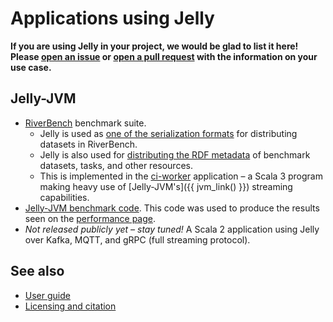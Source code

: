 # Applications using Jelly

**If you are using Jelly in your project, we would be glad to list it here! Please [open an issue](https://github.com/Jelly-RDF/jelly-rdf.github.io/issues/new/choose) or [open a pull request](https://github.com/Jelly-RDF/jelly-rdf.github.io/edit/main/docs/use-cases.md) with the information on your use case.**

## Jelly-JVM

- [RiverBench](https://w3id.org/riverbench) benchmark suite.
    - Jelly is used as [one of the serialization formats](https://w3id.org/riverbench/v/dev/documentation/dataset-release-format) for distributing datasets in RiverBench.
    - Jelly is also used for [distributing the RDF metadata](https://w3id.org/riverbench/v/dev/documentation/metadata) of benchmark datasets, tasks, and other resources.
    - This is implemented in the [ci-worker](https://github.com/RiverBench/ci-worker) application – a Scala 3 program making heavy use of [Jelly-JVM's]({{ jvm_link() }}) streaming capabilities.
- [Jelly-JVM benchmark code](https://github.com/Jelly-RDF/jvm-benchmarks). This code was used to produce the results seen on the [performance page](performance.md).
- *Not released publicly yet – stay tuned!* A Scala 2 application using Jelly over Kafka, MQTT, and gRPC (full streaming protocol). 

## See also

- [User guide](user-guide.md)
- [Licensing and citation](licensing.md)
